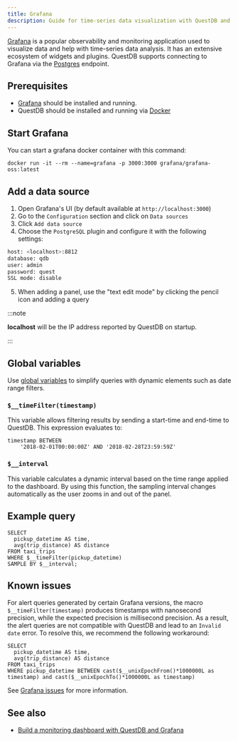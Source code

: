 ```yaml
---
title: Grafana
description: Guide for time-series data visualization with QuestDB and Grafana
---
```


[Grafana](https://grafana.com/) is a popular observability and monitoring
application used to visualize data and help with time-series data analysis. It
has an extensive ecosystem of widgets and plugins. QuestDB supports connecting
to Grafana via the [Postgres](/docs/reference/api/postgres/) endpoint.

## Prerequisites

- [Grafana](https://grafana.com/grafana/download) should be installed and
  running.
- QuestDB should be installed and running via
  [Docker](/docs/get-started/docker/)

## Start Grafana

You can start a grafana docker container with this command:

```shell
docker run -it --rm --name=grafana -p 3000:3000 grafana/grafana-oss:latest
```

## Add a data source

1. Open Grafana's UI (by default available at `http://localhost:3000`)
2. Go to the `Configuration` section and click on `Data sources`
3. Click `Add data source`
4. Choose the `PostgreSQL` plugin and configure it with the following settings:

```bash
host: <localhost>:8812
database: qdb
user: admin
password: quest
SSL mode: disable
```

5. When adding a panel, use the "text edit mode" by clicking the pencil icon and
  adding a query

:::note

**localhost** will be the IP address reported by QuestDB on startup.

:::

## Global variables

Use
[global variables](https://grafana.com/docs/grafana/latest/variables/variable-types/global-variables/#global-variables)
to simplify queries with dynamic elements such as date range filters.

### `$__timeFilter(timestamp)`

This variable allows filtering results by sending a start-time and end-time to
QuestDB. This expression evaluates to:

```questdb-sql
timestamp BETWEEN
    '2018-02-01T00:00:00Z' AND '2018-02-28T23:59:59Z'
```

### `$__interval`

This variable calculates a dynamic interval based on the time range applied to
the dashboard. By using this function, the sampling interval changes
automatically as the user zooms in and out of the panel.

## Example query

```questdb-sql
SELECT
  pickup_datetime AS time,
  avg(trip_distance) AS distance
FROM taxi_trips
WHERE $__timeFilter(pickup_datetime)
SAMPLE BY $__interval;
```

## Known issues

For alert queries generated by certain Grafana versions, the macro
`$__timeFilter(timestamp)` produces timestamps with nanosecond precision, while
the expected precision is millisecond precision. As a result, the alert queries
are not compatible with QuestDB and lead to an `Invalid date` error. To resolve
this, we recommend the following workaround:

```questdb-sql
SELECT
  pickup_datetime AS time,
  avg(trip_distance) AS distance
FROM taxi_trips
WHERE pickup_datetime BETWEEN cast($__unixEpochFrom()*1000000L as timestamp) and cast($__unixEpochTo()*1000000L as timestamp)

```

See [Grafana issues](https://github.com/grafana/grafana/issues/51611) for more
information.

## See also

- [Build a monitoring dashboard with QuestDB and Grafana](/blog/time-series-monitoring-dashboard-grafana-questdb/)
